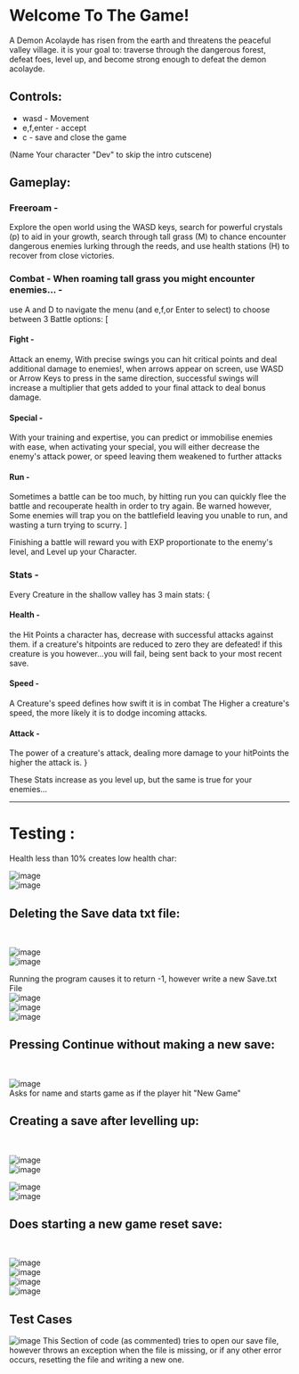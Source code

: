 <h1>Welcome To The Game!</h1>

A Demon Acolayde has risen from the earth and threatens the peaceful valley village.
it is your goal to:
traverse through the dangerous forest,
defeat foes,
level up,
and become strong enough to defeat the demon acolayde.

<h2>Controls:</h2>
<ul>
<li>wasd - Movement</li>
<li>e,f,enter - accept</li>
<li>c - save and close the game</li>
</ul>

(Name Your character "Dev" to skip the intro cutscene)

<h2>Gameplay:</h2>

<h3>Freeroam -</h3>
Explore the open world using the WASD keys,
search for powerful crystals (p) to aid in your growth,
search through tall grass (M) to chance encounter dangerous enemies lurking through the reeds,
and use health stations (H) to recover from close victories.

<h3>Combat - When roaming tall grass you might encounter enemies... -</h3>
use A and D to navigate the menu (and e,f,or Enter to select) to choose between 3 Battle options:
[
<h4>Fight -</h4> 
	Attack an enemy,
	With precise swings you can hit critical points and deal additional damage to enemies!,
	when arrows appear on screen, use WASD or Arrow Keys to press in the same direction,
	successful swings will increase a multiplier that gets added to your final attack to deal bonus damage.

<h4>Special -</h4> 
	With your training and expertise, you can predict or immobilise enemies with ease,
	when activating your special, you will either decrease the enemy's attack power, or speed
	leaving them weakened to further attacks

<h4>Run -</h4> 	
	Sometimes a battle can be too much,
	by hitting run you can quickly flee the battle and recouperate health in order to try again.
	Be warned however, Some enemies will trap you on the battlefield leaving you unable to run,
	and wasting a turn trying to scurry.
]

Finishing a battle will reward you with EXP proportionate to the enemy's level, and Level up your Character.

<h3>Stats -</h3>

Every Creature in the shallow valley has 3 main stats:
{
<h4>Health -</h4> 
	the Hit Points a character has, decrease with successful attacks against them.
	if a creature's hitpoints are reduced to zero they are defeated!
	if this creature is you however...you will fail, being sent back to your most recent save.
<h4>Speed -</h4>
	A Creature's speed defines how swift it is in combat
	The Higher a creature's speed, the more likely it is to dodge incoming attacks.
<h4>Attack -</h4>
	The power of a creature's attack, dealing more damage to your hitPoints the higher the attack is.
}

These Stats increase as you level up, but the same is true for your enemies...
<hr>

<h1>Testing :</h1>
Health less than 10% creates low health char:<br>

![image](https://github.com/Spenu12994/3016-cw1-game/assets/91668500/514b9561-0213-4128-a84b-49bb49d35ff8)<br>
![image](https://github.com/Spenu12994/3016-cw1-game/assets/91668500/c233cc70-a755-4068-9f98-397738960503)<br>

<h2>Deleting the Save data txt file:</h2><br>

![image](https://github.com/Spenu12994/3016-cw1-game/assets/91668500/0c4a5e53-1683-47c3-9bee-ed5048b587fb)<br>
![image](https://github.com/Spenu12994/3016-cw1-game/assets/91668500/152db37f-e129-4536-be4f-581a736d211f)<br>

Running the program causes it to return -1, however write a new Save.txt File<br>
![image](https://github.com/Spenu12994/3016-cw1-game/assets/91668500/f60940da-e450-4567-9221-3fba6c416442)<br>
![image](https://github.com/Spenu12994/3016-cw1-game/assets/91668500/15b6a937-1090-4767-99e4-567156027425)<br>
![image](https://github.com/Spenu12994/3016-cw1-game/assets/91668500/4dc883a7-c0cc-43b0-b125-5c1e61dbc787)<br>

<h2>Pressing Continue without making a new save:</h2><br>

![image](https://github.com/Spenu12994/3016-cw1-game/assets/91668500/5c5ff207-2b4f-44b8-92eb-a96637c27598)<br>
Asks for name and starts game as if the player hit "New Game"<br>

<h2>Creating a save after levelling up:</h2><br>

![image](https://github.com/Spenu12994/3016-cw1-game/assets/91668500/becb71ba-c0f2-4cc8-b07a-5c7ab6bff210)<br>
![image](https://github.com/Spenu12994/3016-cw1-game/assets/91668500/23eb242d-7c98-4778-8905-283c2fcc7e23)<br>

![image](https://github.com/Spenu12994/3016-cw1-game/assets/91668500/8455fb9a-b45f-44b8-8351-7ba5a32234fe)<br>
![image](https://github.com/Spenu12994/3016-cw1-game/assets/91668500/3eed4d1f-c4ce-4786-a8bf-6a29f918ee1d)<br>

<h2>Does starting a new game reset save:</h2><br>

![image](https://github.com/Spenu12994/3016-cw1-game/assets/91668500/0ff1f7a4-b4bf-43a2-ae56-70093b47b461)<br>
![image](https://github.com/Spenu12994/3016-cw1-game/assets/91668500/c0a619ab-a4b2-461d-8e9c-3597d9b5fd97)<br>
![image](https://github.com/Spenu12994/3016-cw1-game/assets/91668500/d809ecba-852d-41db-a566-cbad667bf765)<br>
![image](https://github.com/Spenu12994/3016-cw1-game/assets/91668500/d4a6636d-6190-43f2-aa62-eff9780dcab0)<br>

 <h2>Test Cases</h2>

![image](https://github.com/Spenu12994/3016-cw1-game/assets/91668500/3860f2d4-7a32-4f8c-afc1-429d1f42a2d0)
This Section of code (as commented) tries to open our save file, however throws an exception when the file is missing, or if any other error occurs, resetting the file and writing a new one.
